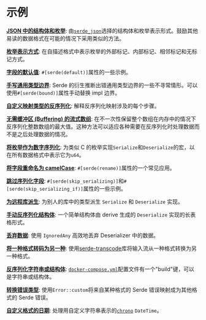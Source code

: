 # 示例

**[JSON 中的结构体和枚举](json.md)**: 由[`serde_json`](https://github.com/serde-rs/json)选择的结构体和枚举表示形式。鼓励其他易读的数据格式在可能的情况下采用类似的方法。

**[枚举表示方式](enum-representations.md)**: 在自描述格式中表示枚举的外部标记、内部标记、相邻标记和无标记方式。

**[字段的默认值](attr-default.md)**: `#[serde(default)]`属性的一些示例。

**[手写通用类型边界](attr-bound.md)**: Serde 的衍生推断出错通用类型边界的一些不寻常情形。可以使用`#[serde(bound)]`属性手动替换 impl 边界。

**[自定义映射类型的反序列化](deserialize-map.md)**: 解释反序列化映射涉及的每个步骤。

**[无需缓冲区 (Buffering) 的流式数组](stream-array.md)**: 在不一次性保留整个数组在内存中的情况下反序列化整数数组的最大值。这种方法可以适应各种需要在反序列化时处理数据而不是之后处理数据的情况。

**[将枚举作为数字序列化](enum-number.md)**: 为类似 C 的枚举实现`Serialize`和`Deserialize`的宏，以在所有数据格式中表示它为`u64`。

**[将字段重命名为 camelCase](attr-rename.md)**: `#[serde(rename)]`属性的一个常见应用。

**[跳过序列化字段](attr-skip-serializing.md)**: `#[serde(skip_serializing)]`和`#[serde(skip_serializing_if)]`属性的一些示例。

**[为远程库派生](remote-derive.md)**: 为别人的库中的类型派生 `Serialize` 和 `Deserialize` 实现。

**[手动反序列化结构体](deserialize-struct.md)**: 一个简单结构体由 derive 生成的 `Deserialize` 实现的长表格形式。

**[丢弃数据](ignored-any.md)**: 使用 `IgnoredAny` 高效地丢弃 Deserializer 中的数据。

**[将一种格式转码为另一种](transcode.md)**: 使用[serde-transcode](https://github.com/sfackler/serde-transcode)库将输入流从一种格式转换为另一种格式。

**[反序列化字符串或结构体](string-or-struct.md)**: [`docker-compose.yml`](https://docs.docker.com/compose/compose-file/#/build)配置文件有一个"build"键，可以是字符串或结构体。

**[转换错误类型](convert-error.md)**: 使用`Error::custom`将来自某种格式的 Serde 错误映射成为其他格式的 Serde 错误。

**[自定义格式的日期](custom-date-format.md)**: 处理用自定义字符串表示的[`chrono`](https://github.com/chronotope/chrono) `DateTime`。
